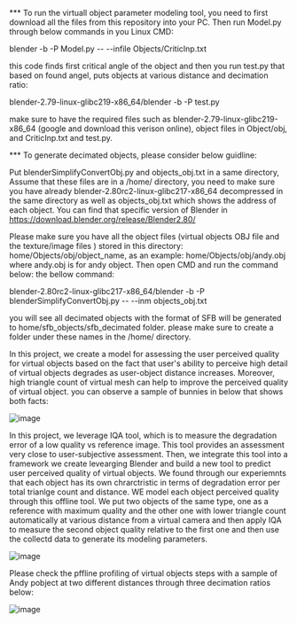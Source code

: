 *** To run the virtuall object parameter modeling tool, you need to first download all the files from this repository into your PC. Then run Model.py through below commands in you Linux CMD:

blender -b -P Model.py -- --infile Objects/CriticInp.txt

this code finds first critical angle of the object and then you run test.py that based on found angel, puts objects at various distance and decimation ratio:

blender-2.79-linux-glibc219-x86_64/blender -b -P test.py

make sure to have the required files such as blender-2.79-linux-glibc219-x86_64 (google and download this verison online), object files in Object/obj, and CriticInp.txt and test.py. 


*** To generate decimated objects, please consider below guidline:

Put blenderSimplifyConvertObj.py and objects_obj.txt in a same directory, Assume that these files are in a /home/ directory, you need to make sure you have already blender-2.80rc2-linux-glibc217-x86_64 decompressed in the same directory as well as objects_obj.txt which shows the address of each object. You can find that specific version of Blender in https://download.blender.org/release/Blender2.80/

Please make sure you have all the object files (virtual objects OBJ file and the texture/image files ) stored in this directory: home/Objects/obj/object_name, as an example: home/Objects/obj/andy.obj where andy.obj is for andy object.
Then open CMD and run the command below: the bellow command:

blender-2.80rc2-linux-glibc217-x86_64/blender -b -P blenderSimplifyConvertObj.py --  --inm objects_obj.txt

you will see all decimated objects with the format of SFB will be generated to home/sfb_objects/sfb_decimated folder. please make sure to create a folder under these names in the /home/ directory.






In this project, we create a model for assessing the user perceived quality for virtual objects based on the fact that user's ability to perceive high detail of virtual objects
degrades as user-object distance increases. Moreover, high triangle count of virtual mesh can help to improve the perceived quality of virtual object.
you can observe a sample of bunnies in below that shows both facts:

![image](https://github.com/Niloofar-didar/Autonomous-Vobject-model-retrival/assets/27611369/3d0a3c29-891a-4141-8d31-000ef2a08ca9)


In this project, we leverage IQA tool, which is to measure the degradation error of a low quality vs reference image. This tool provides an assessment very close to user-subjective assessment. Then, we integrate this tool into a framework we create levearging Blender and build a new tool to predict user perceived quality of virtual objects.
We found through our experiemnts that each object has its own chrarctristic in terms of degradation error per total trianlge count and distance.
WE model each object perceived quality through this offline tool. We put two objects of the same type, one as a reference with maximum quality and the other one with lower triangle count automatically at various distance from a virtual camera and then apply IQA to measure the second object quality relative to the first one and then use the collectd data to generate its modeling parameters.

![image](https://github.com/Niloofar-didar/Autonomous-Vobject-model-retrival/assets/27611369/5781e0de-a6c9-491b-8072-519562fbee19)

Please check the pffline profiling of virtual objects steps with a sample of Andy pobject at two different distances through three decimation ratios below:

![image](https://github.com/Niloofar-didar/Autonomous-Vobject-model-retrival/assets/27611369/a1f9a1ec-4a67-4b8b-9e69-c665cfe18be6)
